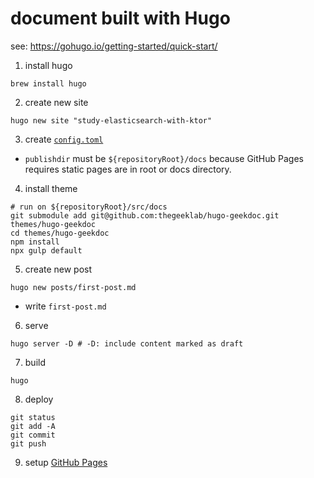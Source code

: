 # document built with Hugo
see: https://gohugo.io/getting-started/quick-start/

1. install hugo
```shell
brew install hugo
```
2. create new site
```shell
hugo new site "study-elasticsearch-with-ktor"
```
3. create [`config.toml`](./config.toml)
  * `publishdir` must be `${repositoryRoot}/docs` because GitHub Pages requires static pages are in root or docs directory.
4. install theme
```shell
# run on ${repositoryRoot}/src/docs
git submodule add git@github.com:thegeeklab/hugo-geekdoc.git themes/hugo-geekdoc
cd themes/hugo-geekdoc
npm install
npx gulp default
```
5. create new post
```shell
hugo new posts/first-post.md
```
  * write `first-post.md`
6. serve
```shell
hugo server -D # -D: include content marked as draft
```
7. build
```shell
hugo
```
8. deploy
```shell
git status
git add -A
git commit
git push
```
9. setup [GitHub Pages](https://pages.github.com/)

